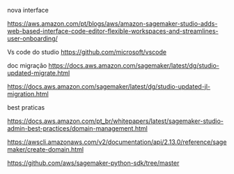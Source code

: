 nova interface

https://aws.amazon.com/pt/blogs/aws/amazon-sagemaker-studio-adds-web-based-interface-code-editor-flexible-workspaces-and-streamlines-user-onboarding/


Vs code do studio
https://github.com/microsoft/vscode



doc migração 
https://docs.aws.amazon.com/sagemaker/latest/dg/studio-updated-migrate.html


https://docs.aws.amazon.com/sagemaker/latest/dg/studio-updated-jl-migration.html



best praticas

https://docs.aws.amazon.com/pt_br/whitepapers/latest/sagemaker-studio-admin-best-practices/domain-management.html

https://awscli.amazonaws.com/v2/documentation/api/2.13.0/reference/sagemaker/create-domain.html

https://github.com/aws/sagemaker-python-sdk/tree/master
